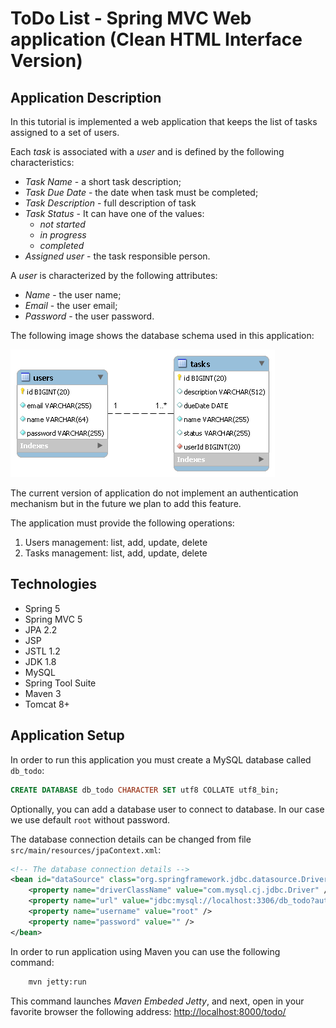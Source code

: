 ToDo List - Spring MVC Web application (Clean HTML Interface Version)
======================================

Application Description
-----------------------
In this tutorial is implemented a web application that keeps the list of tasks assigned to a set of users.

Each _task_ is associated with a _user_ and is defined by the following characteristics:

* _Task Name_ - a short task description;
* _Task Due Date_ - the date when task must be completed;
* _Task Description_ - full description of task
* _Task Status_ - It can have one of the values:
  + _not started_
  + _in progress_ 
  + _completed_
* _Assigned user_ - the task responsible person.

A _user_ is characterized by the following attributes:

* _Name_ - the user name;
* _Email_ - the user email;
* _Password_ - the user password.
  
The following image shows the database schema used in this application: 

![Database Schema](db-todo-schema.png "ToDo Database Schema")

 
The current version of application do not implement an authentication mechanism but in the future we plan to add this feature.

The application must provide the following operations:

1. Users management: list, add, update, delete 
2. Tasks management: list, add, update, delete    

Technologies
------------

* Spring 5
* Spring MVC 5
* JPA 2.2
* JSP 
* JSTL 1.2
* JDK 1.8
* MySQL
* Spring Tool Suite 
* Maven 3
* Tomcat 8+

Application Setup
-----------------

In order to run this application you must create a MySQL database called `db_todo`:

```sql
CREATE DATABASE db_todo CHARACTER SET utf8 COLLATE utf8_bin;
```
Optionally, you can add a database user to connect to database. In our case we use default `root` without password. 

The database connection details can be changed from file `src/main/resources/jpaContext.xml`:

```xml 
<!-- The database connection details -->
<bean id="dataSource" class="org.springframework.jdbc.datasource.DriverManagerDataSource">
    <property name="driverClassName" value="com.mysql.cj.jdbc.Driver" />
    <property name="url" value="jdbc:mysql://localhost:3306/db_todo?autoReconnect=true" />
    <property name="username" value="root" />
    <property name="password" value="" />
</bean>
```

In order to run application using Maven you can use the following command:

```bash
    mvn jetty:run
```
This command launches _Maven Embeded Jetty_, and next, open in your favorite browser the following address: [http://localhost:8000/todo/](http://localhost:8000/todo/)